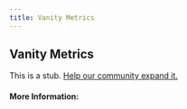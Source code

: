 ```yaml
---
title: Vanity Metrics
---
```


## Vanity Metrics

This is a stub. [Help our community expand it.](https://github.com/freeCodeCamp/guide-articles/tree/master/articles/Agile/Vanity-Metrics/index.md)

<!-- The article goes here, in GitHub-flavored Markdown. Feel free to add YouTube videos, images, and CodePen/JSBin embeds  -->

#### More Information:
<!-- Please add any articles you think might be helpful to read before writing the article -->


